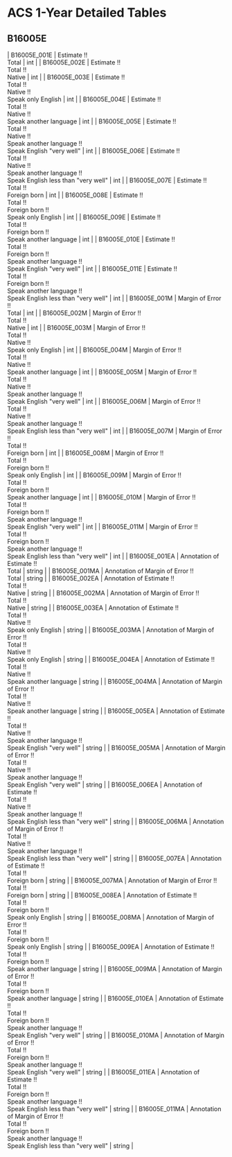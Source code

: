 # ACS 1-Year Detailed Tables

## B16005E

| B16005E_001E | Estimate !!<br>Total | int |
| B16005E_002E | Estimate !!<br>Total !!<br>Native | int |
| B16005E_003E | Estimate !!<br>Total !!<br>Native !!<br>Speak only English | int |
| B16005E_004E | Estimate !!<br>Total !!<br>Native !!<br>Speak another language | int |
| B16005E_005E | Estimate !!<br>Total !!<br>Native !!<br>Speak another language !!<br>Speak English &quot;very well&quot; | int |
| B16005E_006E | Estimate !!<br>Total !!<br>Native !!<br>Speak another language !!<br>Speak English less than &quot;very well&quot; | int |
| B16005E_007E | Estimate !!<br>Total !!<br>Foreign born | int |
| B16005E_008E | Estimate !!<br>Total !!<br>Foreign born !!<br>Speak only English | int |
| B16005E_009E | Estimate !!<br>Total !!<br>Foreign born !!<br>Speak another language | int |
| B16005E_010E | Estimate !!<br>Total !!<br>Foreign born !!<br>Speak another language !!<br>Speak English &quot;very well&quot; | int |
| B16005E_011E | Estimate !!<br>Total !!<br>Foreign born !!<br>Speak another language !!<br>Speak English less than &quot;very well&quot; | int |
| B16005E_001M | Margin of Error !!<br>Total | int |
| B16005E_002M | Margin of Error !!<br>Total !!<br>Native | int |
| B16005E_003M | Margin of Error !!<br>Total !!<br>Native !!<br>Speak only English | int |
| B16005E_004M | Margin of Error !!<br>Total !!<br>Native !!<br>Speak another language | int |
| B16005E_005M | Margin of Error !!<br>Total !!<br>Native !!<br>Speak another language !!<br>Speak English &quot;very well&quot; | int |
| B16005E_006M | Margin of Error !!<br>Total !!<br>Native !!<br>Speak another language !!<br>Speak English less than &quot;very well&quot; | int |
| B16005E_007M | Margin of Error !!<br>Total !!<br>Foreign born | int |
| B16005E_008M | Margin of Error !!<br>Total !!<br>Foreign born !!<br>Speak only English | int |
| B16005E_009M | Margin of Error !!<br>Total !!<br>Foreign born !!<br>Speak another language | int |
| B16005E_010M | Margin of Error !!<br>Total !!<br>Foreign born !!<br>Speak another language !!<br>Speak English &quot;very well&quot; | int |
| B16005E_011M | Margin of Error !!<br>Total !!<br>Foreign born !!<br>Speak another language !!<br>Speak English less than &quot;very well&quot; | int |
| B16005E_001EA | Annotation of Estimate !!<br>Total | string |
| B16005E_001MA | Annotation of Margin of Error !!<br>Total | string |
| B16005E_002EA | Annotation of Estimate !!<br>Total !!<br>Native | string |
| B16005E_002MA | Annotation of Margin of Error !!<br>Total !!<br>Native | string |
| B16005E_003EA | Annotation of Estimate !!<br>Total !!<br>Native !!<br>Speak only English | string |
| B16005E_003MA | Annotation of Margin of Error !!<br>Total !!<br>Native !!<br>Speak only English | string |
| B16005E_004EA | Annotation of Estimate !!<br>Total !!<br>Native !!<br>Speak another language | string |
| B16005E_004MA | Annotation of Margin of Error !!<br>Total !!<br>Native !!<br>Speak another language | string |
| B16005E_005EA | Annotation of Estimate !!<br>Total !!<br>Native !!<br>Speak another language !!<br>Speak English &quot;very well&quot; | string |
| B16005E_005MA | Annotation of Margin of Error !!<br>Total !!<br>Native !!<br>Speak another language !!<br>Speak English &quot;very well&quot; | string |
| B16005E_006EA | Annotation of Estimate !!<br>Total !!<br>Native !!<br>Speak another language !!<br>Speak English less than &quot;very well&quot; | string |
| B16005E_006MA | Annotation of Margin of Error !!<br>Total !!<br>Native !!<br>Speak another language !!<br>Speak English less than &quot;very well&quot; | string |
| B16005E_007EA | Annotation of Estimate !!<br>Total !!<br>Foreign born | string |
| B16005E_007MA | Annotation of Margin of Error !!<br>Total !!<br>Foreign born | string |
| B16005E_008EA | Annotation of Estimate !!<br>Total !!<br>Foreign born !!<br>Speak only English | string |
| B16005E_008MA | Annotation of Margin of Error !!<br>Total !!<br>Foreign born !!<br>Speak only English | string |
| B16005E_009EA | Annotation of Estimate !!<br>Total !!<br>Foreign born !!<br>Speak another language | string |
| B16005E_009MA | Annotation of Margin of Error !!<br>Total !!<br>Foreign born !!<br>Speak another language | string |
| B16005E_010EA | Annotation of Estimate !!<br>Total !!<br>Foreign born !!<br>Speak another language !!<br>Speak English &quot;very well&quot; | string |
| B16005E_010MA | Annotation of Margin of Error !!<br>Total !!<br>Foreign born !!<br>Speak another language !!<br>Speak English &quot;very well&quot; | string |
| B16005E_011EA | Annotation of Estimate !!<br>Total !!<br>Foreign born !!<br>Speak another language !!<br>Speak English less than &quot;very well&quot; | string |
| B16005E_011MA | Annotation of Margin of Error !!<br>Total !!<br>Foreign born !!<br>Speak another language !!<br>Speak English less than &quot;very well&quot; | string |


